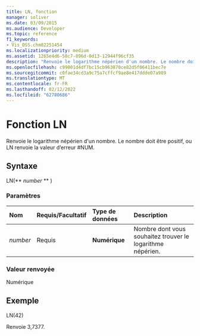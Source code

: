 ```yaml
---
title: LN, fonction
manager: soliver
ms.date: 03/09/2015
ms.audience: Developer
ms.topic: reference
f1_keywords:
- Vis_DSS.chm82251454
ms.localizationpriority: medium
ms.assetid: 1265e4d6-58c7-896d-0d13-12944f96cf35
description: "Renvoie le logarithme népérien d'un nombre. Le nombre doit être positif, ou LN renvoie la valeur d’erreur #NUM."
ms.openlocfilehash: c99001d4df7bc15cb963870ce82d5f06411bec7e
ms.sourcegitcommit: c0fae34cd3a9c75a7cffcf9ae8e417ddde07a989
ms.translationtype: MT
ms.contentlocale: fr-FR
ms.lasthandoff: 02/12/2022
ms.locfileid: "62780686"
---
```

# <a name="ln-function"></a>Fonction LN

Renvoie le logarithme népérien d'un nombre. Le nombre doit être positif, ou LN renvoie la valeur d’erreur #NUM.
  
## <a name="syntax"></a>Syntaxe

LN(** *number* ** ) 
  
### <a name="parameters"></a>Paramètres

|**Nom**|**Requis/Facultatif**|**Type de données**|**Description**|
|:-----|:-----|:-----|:-----|
| _number_ <br/> |Requis  <br/> |**Numérique** <br/> | Nombre dont vous souhaitez trouver le logarithme népérien. |
   
### <a name="return-value"></a>Valeur renvoyée

Numérique
  
## <a name="example"></a>Exemple

LN(42) 
  
Renvoie 3,7377. 
  

